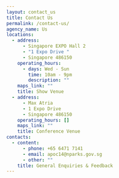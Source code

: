```yaml
---
layout: contact_us
title: Contact Us
permalink: /contact-us/
agency_name: Us
locations:
  - address:
      - Singapore EXPO Hall 2
      - "1 Expo Drive "
      - Singapore 486150
    operating_hours:
      - days: Wed - Sun
        time: 10am - 9pm
        description: ""
    maps_link: ""
    title: Show Venue
  - address:
      - Max Atria
      - 1 Expo Drive
      - Singapore 486150
    operating_hours: []
    maps_link: ""
    title: Conference Venue
contacts:
  - content:
      - phone: +65 6471 7141
      - email: apoc14@nparks.gov.sg
      - other: ""
    title: General Enquiries & Feedback
---
```

